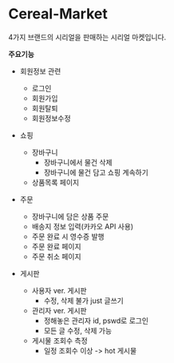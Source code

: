 # Cereal-Market
4가지 브랜드의 시리얼을 판매하는 시리얼 마켓입니다.

**주요기능**
+ 회원정보 관련
  + 로그인
  + 회원가입
  + 회원탈퇴
  + 회원정보수정

+ 쇼핑
  + 장바구니
    + 장바구니에서 물건 삭제
    + 장바구니에 물건 담고 쇼핑 계속하기
  + 상품목록 페이지    
        
+ 주문
  + 장바구니에 담은 상품 주문
  + 배송지 정보 입력(카카오 API 사용)
  + 주문 완료 시 영수증 발행
  + 주문 완료 페이지
  + 주문 취소 페이지
  
+ 게시판
  + 사용자 ver. 게시판
    + 수정, 삭제 불가 just 글쓰기
  + 관리자 ver. 게시판
    + 정해놓은 관리자 id, pswd로 로그인
    + 모든 글 수정, 삭제 가능
  + 게시물 조회수 측정
    + 일정 조회수 이상 -> hot 게시물
